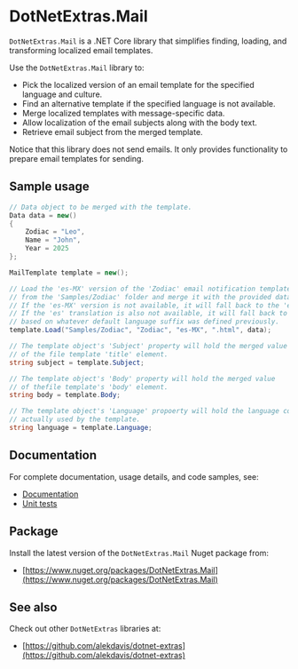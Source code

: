 # DotNetExtras.Mail

`DotNetExtras.Mail` is a .NET Core library that simplifies finding, loading, and transforming localized email templates.

Use the `DotNetExtras.Mail` library to:

- Pick the localized version of an email template for the specified language and culture.
- Find an alternative template if the specified language is not available.
- Merge localized templates with message-specific data.
- Allow localization of the email subjects along with the body text.
- Retrieve email subject from the merged template.

Notice that this library does not send emails. It only provides functionality to prepare email templates for sending.

## Sample usage

```csharp
// Data object to be merged with the template.
Data data = new()
{
    Zodiac = "Leo",
    Name = "John",
    Year = 2025
};

MailTemplate template = new();

// Load the 'es-MX' version of the 'Zodiac' email notification template 
// from the 'Samples/Zodiac' folder and merge it with the provided data.
// If the 'es-MX' version is not available, it will fall back to the 'es' translation.
// If the 'es' translation is also not available, it will fall back to the default template
// based on whatever default language suffix was defined previously.
template.Load("Samples/Zodiac", "Zodiac", "es-MX", ".html", data);

// The template object's 'Subject' property will hold the merged value 
// of the file template 'title' element.
string subject = template.Subject;

// The template object's 'Body' property will hold the merged value 
// of thefile template's 'body' element.
string body = template.Body;

// The template object's 'Language' propoerty will hold the language code 
// actually used by the template.
string language = template.Language;

```

## Documentation

For complete documentation, usage details, and code samples, see:

- [Documentation](https://alekdavis.github.io/dotnet-extras-mail)
- [Unit tests](https://github.com/alekdavis/dotnet-extras-mail/tree/main/MailTests)

## Package

Install the latest version of the `DotNetExtras.Mail` Nuget package from:

- [https://www.nuget.org/packages/DotNetExtras.Mail](https://www.nuget.org/packages/DotNetExtras.Mail)

## See also

Check out other `DotNetExtras` libraries at:

- [https://github.com/alekdavis/dotnet-extras](https://github.com/alekdavis/dotnet-extras)
